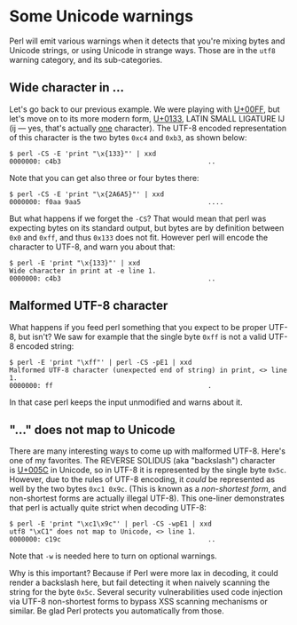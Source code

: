 # Some Unicode warnings

Perl will emit various warnings when it detects that you're mixing
bytes and Unicode strings, or using Unicode in strange ways.
Those are in the `utf8` warning category, and its sub-categories.

## Wide character in ...

Let's go back to our previous example. We were playing with
[U+00FF](http://www.fileformat.info/info/unicode/char/00ff/index.htm),
but let's move on to its more modern form, [U+0133](http://www.fileformat.info/info/unicode/char/0133/index.htm),
LATIN SMALL LIGATURE IJ (&#x133; &mdash; yes, that's actually
[one](http://en.wikipedia.org/wiki/IJ_%28digraph%29) character).
The UTF-8 encoded representation of this character is the two bytes `0xc4`
and `0xb3`, as shown below:

    $ perl -CS -E 'print "\x{133}"' | xxd
    0000000: c4b3                                     ..

Note that you can get also three or four bytes there:

    $ perl -CS -E 'print "\x{2A6A5}"' | xxd
    0000000: f0aa 9aa5                                ....

But what happens if we forget the `-CS`? That would mean that perl was
expecting bytes on its standard output, but bytes are by definition
between `0x0` and `0xff`, and thus `0x133` does not fit. However perl will
encode the character to UTF-8, and warn you about that:

    $ perl -E 'print "\x{133}"' | xxd
    Wide character in print at -e line 1.
    0000000: c4b3                                     ..

## Malformed UTF-8 character

What happens if you feed perl something that you expect to be proper
UTF-8, but isn't? We saw for example that the single byte `0xff` is
not a valid UTF-8 encoded string:

    $ perl -E 'print "\xff"' | perl -CS -pE1 | xxd
    Malformed UTF-8 character (unexpected end of string) in print, <> line 1.
    0000000: ff                                       .

In that case perl keeps the input unmodified and warns about it.

## "..." does not map to Unicode

There are many interesting ways to come up with malformed UTF-8. Here's
one of my favorites. The REVERSE SOLIDUS (aka "backslash") character \
is [U+005C](http://www.fileformat.info/info/unicode/char/005c/index.htm)
in Unicode, so in UTF-8 it is represented by the single byte `0x5c`.
However, due to the rules of UTF-8 encoding, it *could* be represented
as well by the two bytes `0xc1 0x9c`. (This is known as a *non-shortest form*,
and non-shortest forms are actually illegal UTF-8). This one-liner
demonstrates that perl is actually quite strict when decoding UTF-8:

    $ perl -E 'print "\xc1\x9c"' | perl -CS -wpE1 | xxd
    utf8 "\xC1" does not map to Unicode, <> line 1.
    0000000: c19c                                     ..

Note that `-w` is needed here to turn on optional warnings.

Why is this important? Because if Perl were more lax in decoding, it
could render a backslash here, but fail detecting it when naively
scanning the string for the byte `0x5c`. Several security vulnerabilities
used code injection via UTF-8 non-shortest forms to bypass XSS scanning
mechanisms or similar. Be glad Perl protects you automatically from
those.
